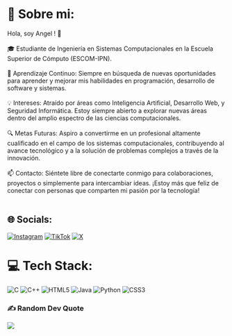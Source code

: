 # 💫 Sobre mi:
Hola, soy Angel ! 👋<br><br>🎓 Estudiante de Ingeniería en Sistemas Computacionales en la Escuela Superior de Cómputo (ESCOM-IPN). <br><br>🌱 Aprendizaje Continuo: Siempre en búsqueda de nuevas oportunidades para aprender y mejorar mis habilidades en programación, desarrollo de software y sistemas. <br><br>💡 Intereses: Atraído por áreas como Inteligencia Artificial, Desarrollo Web, y Seguridad Informática. Estoy siempre abierto a explorar nuevas áreas dentro del amplio espectro de las ciencias computacionales.<br><br>🔍 Metas Futuras: Aspiro a convertirme en un profesional altamente cualificado en el campo de los sistemas computacionales, contribuyendo al avance tecnológico y a la solución de problemas complejos a través de la innovación.<br><br>📫 Contacto: Siéntete libre de conectarte conmigo para colaboraciones, proyectos o simplemente para intercambiar ideas. ¡Estoy más que feliz de conectar con personas que comparten mi pasión por la tecnología!<br><br>

## 🌐 Socials:
[![Instagram](https://img.shields.io/badge/Instagram-%23E4405F.svg?logo=Instagram&logoColor=white)](https://instagram.com/_angel.rmz_) [![TikTok](https://img.shields.io/badge/TikTok-%23000000.svg?logo=TikTok&logoColor=white)](https://tiktok.com/@_angeltarolero_) [![X](https://img.shields.io/badge/X-black.svg?logo=X&logoColor=white)](https://x.com/_AngelTarolero_) 

# 💻 Tech Stack:
![C](https://img.shields.io/badge/c-%2300599C.svg?style=flat&logo=c&logoColor=white) ![C++](https://img.shields.io/badge/c++-%2300599C.svg?style=flat&logo=c%2B%2B&logoColor=white) ![HTML5](https://img.shields.io/badge/html5-%23E34F26.svg?style=flat&logo=html5&logoColor=white) ![Java](https://img.shields.io/badge/java-%23ED8B00.svg?style=flat&logo=openjdk&logoColor=white) ![Python](https://img.shields.io/badge/python-3670A0?style=flat&logo=python&logoColor=ffdd54) ![CSS3](https://img.shields.io/badge/css3-%231572B6.svg?style=flat&logo=css3&logoColor=white)

### ✍️ Random Dev Quote
![](https://quotes-github-readme.vercel.app/api?type=horizontal&theme=dark)

<!-- Proudly created with GPRM ( https://gprm.itsvg.in ) -->
